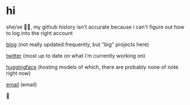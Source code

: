 # hi

she/xe 🏳️‍🌈, my github history isn't accurate because i can't figure out how to log into the right account

[blog](https://medium.com/@crumbly) (not really updated frequently, but "big" projects here)

[twitter](https://twitter.com/aicrumb) (most up to date on what i'm currently working on)

[huggingface](https://huggingface.co/crumb) (hosting models of which, there are probably none of note right now)

[email](mailto:miareams@gmail.com) (email)

🐸
